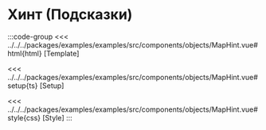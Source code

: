 # Хинт (Подсказки)

<script lang="ts" setup>
import MapComponent from 'examples/src/components/objects/MapHint.vue';
</script>

<map-component/>

:::code-group
<<< ../../../packages/examples/examples/src/components/objects/MapHint.vue#html{html} [Template]

<<< ../../../packages/examples/examples/src/components/objects/MapHint.vue#setup{ts} [Setup]

<<< ../../../packages/examples/examples/src/components/objects/MapHint.vue#style{css} [Style]
:::

